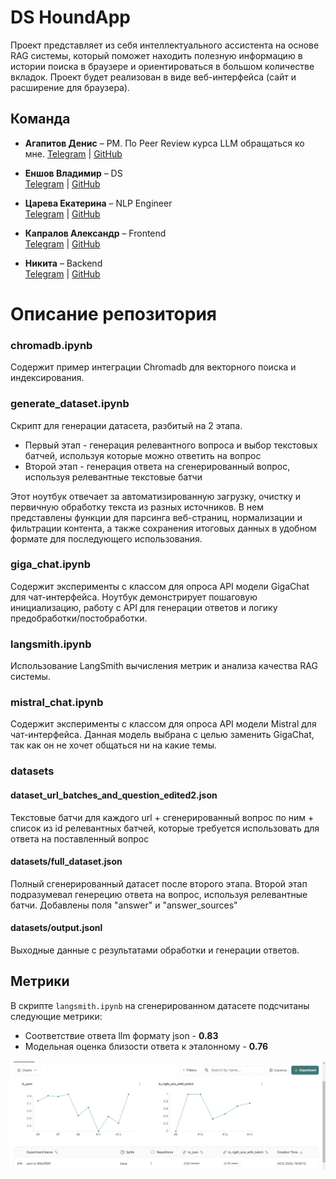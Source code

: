 # DS HoundApp

Проект представляет из себя интеллектуального ассистента на основе RAG системы, который поможет находить полезную информацию в истории поиска в браузере и ориентироваться в большом количестве вкладок. Проект будет реализован в виде веб-интерфейса (сайт и расширение для браузера).

## Команда

- **Агапитов Денис** – PM. По Peer Review курса LLM обращаться ко мне. 
  [Telegram](https://t.me/denisadmn) | [GitHub](https://github.com/koshkidadanet)

- **Еншов Владимир** – DS  
  [Telegram](https://t.me/Walde_mare) | [GitHub](https://github.com/Astra42)

- **Царева Екатерина** – NLP Engineer  
  [Telegram](https://t.me/katyatsr) | [GitHub](https://github.com/EKaterinaTR)

- **Капралов Александр** – Frontend  
  [Telegram](https://t.me/Lihten) | [GitHub](https://github.com/MrPALpi)

- **Никита** – Backend  
  [Telegram](https://t.me/gabbhack) | [GitHub](https://github.com/gabbhack)


# Описание репозитория

### сhromadb.ipynb  
Содержит пример интеграции Chromadb для векторного поиска и индексирования.

### generate_dataset.ipynb
Скрипт для генерации датасета, разбитый на 2 этапа.  

- Первый этап - генерация релевантного вопроса и выбор текстовых батчей, используя которые можно ответить на вопрос
- Второй этап - генерация ответа на сгенерированный вопрос, используя релевантные текстовые батчи

Этот ноутбук отвечает за автоматизированную загрузку, очистку и первичную обработку текста из разных источников. В нем представлены функции для парсинга веб-страниц, нормализации и фильтрации контента, а также сохранения итоговых данных в удобном формате для последующего использования.

### giga_chat.ipynb
Содержит эксперименты с классом для опроса API модели GigaChat для чат-интерфейса. Ноутбук демонстрирует пошаговую инициализацию, работу с API для генерации ответов и логику предобработки/постобработки.

### langsmith.ipynb
Использование LangSmith вычисления метрик и анализа качества RAG системы.

### mistral_chat.ipynb
Содержит эксперименты с классом для опроса API модели Mistral для чат-интерфейса. Данная модель выбрана с целью заменить GigaChat, так как он не хочет общаться ни на какие темы.

### datasets

#### dataset_url_batches_and_question_edited2.json  
Текстовые батчи для каждого url + сгенерированный вопрос по ним + список из id релевантных батчей, которые требуется использовать для ответа на поставленный вопрос

#### datasets/full_dataset.json  
Полный сгенерированный датасет после второго этапа. Второй этап подразумевал генерецию ответа на вопрос, используя релевантные батчи. Добавлены поля "answer" и "answer_sources"

#### datasets/output.jsonl  
Выходные данные с результатами обработки и генерации ответов.


## Метрики

В скрипте `langsmith.ipynb` на сгенерированном датасете подсчитаны следующие метрики:

- Соответствие ответа llm формату json - **0.83**
- Модельная оценка близости ответа к эталонному - **0.76**

![Метрики langsmith](images/langsmith_metrics.png)
